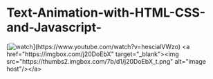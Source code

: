 # Text-Animation-with-HTML-CSS-and-Javascript-
[![watch]("https://thumbs2.imgbox.com/7b/d1/j20DoEbX_t.png")](https://www.youtube.com/watch?v=hescialVWzo)
<a href="https://imgbox.com/j20DoEbX" target="_blank"><img src="https://thumbs2.imgbox.com/7b/d1/j20DoEbX_t.png" alt="image host"/></a>

